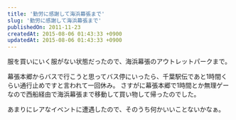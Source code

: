 ```yaml
---
title: '勤労に感謝して海浜幕張まで'
slug: '勤労に感謝して海浜幕張まで'
publishedOn: 2011-11-23
createdAt: 2015-08-06 01:43:33 +0900
updatedAt: 2015-08-06 01:43:33 +0900
---
```

服を買いにいく服がない状態だったので、海浜幕張のアウトレットパークまで。

幕張本郷からバスで行こうと思ってバス停にいったら、千葉駅伝であと1時間くらい通行止めですと言われて一回休み。
さすがに幕張本郷で1時間とか無理ゲーなので西船経由で海浜幕張まで移動して買い物して帰ったのでした。

あまりにレアなイベントに遭遇したので、そのうち何かいいことないかなぁ。
